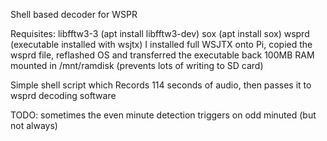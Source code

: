 Shell based decoder for WSPR

Requisites:
libfftw3-3 (apt install libfftw3-dev)
sox (apt install sox)
wsprd (executable installed with wsjtx) I installed full WSJTX onto Pi, copied the wsprd file, reflashed OS and transferred the executable back
100MB RAM mounted in /mnt/ramdisk (prevents lots of writing to SD card)

Simple shell script which Records 114 seconds of audio, then passes it to wsprd decoding software

TODO: sometimes the even minute detection triggers on odd minuted (but not always)



